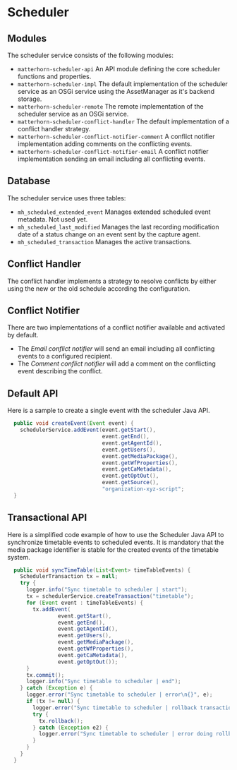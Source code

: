 Scheduler
=========

Modules
-------

The scheduler service consists of the following modules:

- `matterhorn-scheduler-api`
An API module defining the core scheduler functions and properties.
- `matterhorn-scheduler-impl`
The default implementation of the scheduler service as an OSGi service using the AssetManager as it's backend storage.
- `matterhorn-scheduler-remote`
The remote implementation of the scheduler service as an OSGi service.
- `matterhorn-scheduler-conflict-handler`
The default implementation of a conflict handler strategy.
- `matterhorn-scheduler-conflict-notifier-comment`
A conflict notifier implementation adding comments on the conflicting events.
- `matterhorn-scheduler-conflict-notifier-email`
A conflict notifier implementation sending an email including all conflicting events.


Database
--------

The scheduler service uses three tables:

- `mh_scheduled_extended_event`
  Manages extended scheduled event metadata. Not used yet.
- `mh_scheduled_last_modified`
  Manages the last recording modification date of a status change on an event sent by the capture agent.
- `mh_scheduled_transaction`
  Manages the active transactions.

Conflict Handler
----------------

The conflict handler implements a strategy to resolve conflicts by either using the new or the old schedule according the
configuration.


Conflict Notifier
-----------------

There are two implementations of a conflict notifier available and activated by default.

- The *Email conflict notifier* will send an email including all conflicting events to a configured recipient.
- The *Comment conflict notifier* will add a comment on the conflicting event describing the conflict.


Default API
-----------

Here is a sample to create a single event with the scheduler Java API.

```java
  public void createEvent(Event event) {
    schedulerService.addEvent(event.getStart(),
                              event.getEnd(),
                              event.getAgentId(),
                              event.getUsers(),
                              event.getMediaPackage(),
                              event.getWfProperties(),
                              event.getCaMetadata(),
                              event.getOptOut(),
                              event.getSource(),
                              "organization-xyz-script";
  }
```


Transactional API
-----------------

Here is a simplified code example of how to use the Scheduler Java API to synchronize timetable events to scheduled
events. It is mandatory that the media package identifier is stable for the created events of the timetable system.

```java
  public void syncTimeTable(List<Event> timeTableEvents) {
    SchedulerTransaction tx = null;
    try {
      logger.info("Sync timetable to scheduler | start");
      tx = schedulerService.createTransaction("timetable");
      for (Event event : timeTableEvents) {
        tx.addEvent(
                event.getStart(),
                event.getEnd(),
                event.getAgentId(),
                event.getUsers(),
                event.getMediaPackage(),
                event.getWfProperties(),
                event.getCaMetadata(),
                event.getOptOut());
      }
      tx.commit();
      logger.info("Sync timetable to scheduler | end");
    } catch (Exception e) {
      logger.error("Sync timetable to scheduler | error\n{}", e);
      if (tx != null) {
        logger.error("Sync timetable to scheduler | rollback transaction");
        try {
          tx.rollback();
        } catch (Exception e2) {
          logger.error("Sync timetable to scheduler | error doing rollback\n{}", e2);
        }
      }
    }
  }
```
